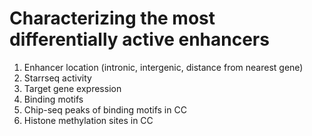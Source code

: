 # Characterizing the most differentially active enhancers

1. Enhancer location (intronic, intergenic, distance from nearest gene)
2. Starrseq activity
3. Target gene expression
4. Binding motifs
5. Chip-seq peaks of binding motifs in CC
6. Histone methylation sites in CC
